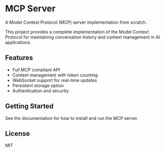 # MCP Server

A Model Context Protocol (MCP) server implementation from scratch.

This project provides a complete implementation of the Model Context Protocol for maintaining conversation history and context management in AI applications.

## Features

- Full MCP compliant API
- Context management with token counting
- WebSocket support for real-time updates
- Persistent storage option
- Authentication and security

## Getting Started

See the documentation for how to install and run the MCP server.

## License

MIT
